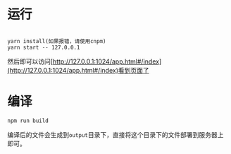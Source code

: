 
# 运行

```

yarn install(如果报错，请使用cnpm) 
yarn start -- 127.0.0.1
```

然后即可以访问[http://127.0.0.1:1024/app.html#/index](http://127.0.0.1:1024/app.html#/index)看到页面了

# 编译

```
npm run build
```

编译后的文件会生成到`output`目录下，直接将这个目录下的文件部署到服务器上即可。



